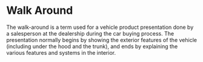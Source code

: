 ---
---

# Walk Around

The walk-around is a term used for a vehicle product presentation done by a salesperson at the dealership during the car buying process. The presentation normally begins by showing the exterior features of the vehicle (including under the hood and the trunk), and ends by explaining the various features and systems in the interior.
